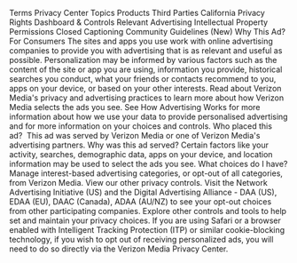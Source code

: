 Terms
Privacy Center
Topics
Products
Third Parties
California Privacy Rights
Dashboard & Controls
Relevant Advertising
Intellectual Property
Permissions
Closed Captioning
Community Guidelines (New)
Why This Ad?
For Consumers
The sites and apps you use work with online advertising companies to provide you with advertising that is as relevant and useful as possible. Personalization may be informed by various factors such as the content of the site or app you are using, information you provide, historical searches you conduct, what your friends or contacts recommend to you, apps on your device, or based on your other interests. Read about Verizon Media's privacy and advertising practices to learn more about how Verizon Media selects the ads you see.
See How Advertising Works for more information about how we use your data to provide personalised advertising and for more information on your choices and controls.
Who placed this ad? 
This ad was served by Verizon Media or one of Verizon Media's advertising partners.
Why was this ad served?
Certain factors like your activity, searches, demographic data, apps on your device, and location information may be used to select the ads you see.
What choices do I have?
Manage interest-based advertising categories, or opt-out of all categories, from Verizon Media.
View our other privacy controls.
Visit the Network Advertising Initiative (US) and the Digital Advertising Alliance  - DAA (US), EDAA (EU), DAAC (Canada), ADAA (AU/NZ) to see your opt-out choices from other participating companies.
Explore other controls and tools to help set and maintain your privacy choices.
If you are using Safari or a browser enabled with Intelligent Tracking Protection (ITP) or similar cookie-blocking technology, if you wish to opt out of receiving personalized ads, you will need to do so directly via the Verizon Media Privacy Center.